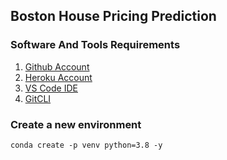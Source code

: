## Boston House Pricing Prediction

### Software And Tools Requirements

1. [Github Account](https://github.com)
2. [Heroku Account](https://heroku.com)
3. [VS Code IDE](https://code.visualstudio.com/)
4. [GitCLI](https://git-scm.com/book/en/v2/Getting-Started-The-Command-Line)

### Create a new environment

```
conda create -p venv python=3.8 -y
```
